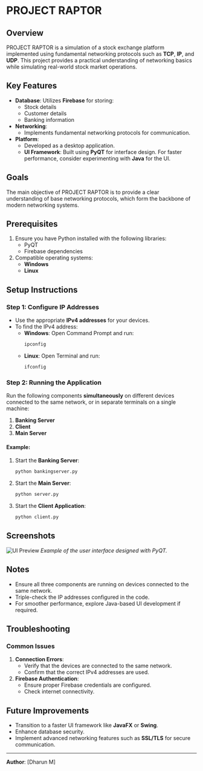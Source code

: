 # PROJECT RAPTOR

## Overview
PROJECT RAPTOR is a simulation of a stock exchange platform implemented using fundamental networking protocols such as **TCP**, **IP**, and **UDP**. This project provides a practical understanding of networking basics while simulating real-world stock market operations.

## Key Features
- **Database**: Utilizes **Firebase** for storing:
  - Stock details
  - Customer details
  - Banking information
- **Networking**:
  - Implements fundamental networking protocols for communication.
- **Platform**:
  - Developed as a desktop application.
  - **UI Framework**: Built using **PyQT** for interface design. For faster performance, consider experimenting with **Java** for the UI.

## Goals
The main objective of PROJECT RAPTOR is to provide a clear understanding of base networking protocols, which form the backbone of modern networking systems.

## Prerequisites
1. Ensure you have Python installed with the following libraries:
   - PyQT
   - Firebase dependencies
2. Compatible operating systems:
   - **Windows**
   - **Linux**

## Setup Instructions
### Step 1: Configure IP Addresses
- Use the appropriate **IPv4 addresses** for your devices.
- To find the IPv4 address:
  - **Windows**: Open Command Prompt and run:
    ```bash
    ipconfig
    ```
  - **Linux**: Open Terminal and run:
    ```bash
    ifconfig
    ```

### Step 2: Running the Application
Run the following components **simultaneously** on different devices connected to the same network, or in separate terminals on a single machine:
1. **Banking Server**
2. **Client**
3. **Main Server**

#### Example:
1. Start the **Banking Server**:
   ```bash
   python bankingserver.py
   ```
2. Start the **Main Server**:
   ```bash
   python server.py
   ```
3. Start the **Client Application**:
   ```bash
   python client.py
   ```

## Screenshots
![UI Preview](assets/ui_preview.png)
*Example of the user interface designed with PyQT.*

## Notes
- Ensure all three components are running on devices connected to the same network.
- Triple-check the IP addresses configured in the code.
- For smoother performance, explore Java-based UI development if required.

## Troubleshooting
### Common Issues
1. **Connection Errors**:
   - Verify that the devices are connected to the same network.
   - Confirm that the correct IPv4 addresses are used.
2. **Firebase Authentication**:
   - Ensure proper Firebase credentials are configured.
   - Check internet connectivity.

## Future Improvements
- Transition to a faster UI framework like **JavaFX** or **Swing**.
- Enhance database security.
- Implement advanced networking features such as **SSL/TLS** for secure communication.

---
**Author**: [Dharun M]
